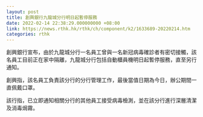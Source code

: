 ```yaml
---
layout: post
title: 創興銀行九龍城分行明日起暫停服務
date: 2022-02-14 22:38:29.000000000 +08:00
link: https://news.rthk.hk/rthk/ch/component/k2/1633689-20220214.htm
categories: rthk
---
```


創興銀行宣布，由於九龍城分行一名員工曾與一名新冠病毒確診者有密切接觸，該名員工目前正在家中隔離，九龍城分行包括自動櫃員機明日起暫停服務，直至另行通知。

創興指，該名員工負責該分行的分行管理工作，最後當值日期為今日，辦公期間一直佩戴口罩。

該行指，已立即通知相關分行的其他員工接受病毒檢測，並在該分行進行深層清潔及消毒焗霧。
